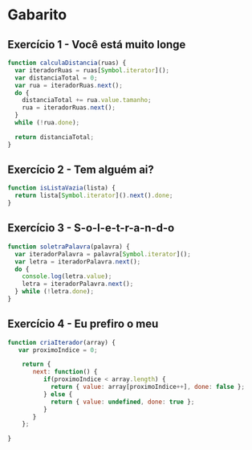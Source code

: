 # Gabarito

## Exercício 1 - Você está muito longe
``` javascript
function calculaDistancia(ruas) {
  var iteradorRuas = ruas[Symbol.iterator]();
  var distanciaTotal = 0;
  var rua = iteradorRuas.next();
  do {
    distanciaTotal += rua.value.tamanho;
    rua = iteradorRuas.next();
  }
  while (!rua.done);

  return distanciaTotal;
}
```

## Exercício 2 - Tem alguém ai?
``` javascript
function isListaVazia(lista) {
  return lista[Symbol.iterator]().next().done;
}
```

## Exercício 3 - S-o-l-e-t-r-a-n-d-o
``` javascript
function soletraPalavra(palavra) {
  var iteradorPalavra = palavra[Symbol.iterator]();
  var letra = iteradorPalavra.next();
  do {
    console.log(letra.value);
    letra = iteradorPalavra.next();
  } while (!letra.done);
}
```

## Exercício 4 - Eu prefiro o meu
``` javascript
function criaIterador(array) {
   var proximoIndice = 0;

    return {
       next: function() {
          if(proximoIndice < array.length) {
            return { value: array[proximoIndice++], done: false };
          } else {
            return { value: undefined, done: true };
          }
       }
    };

}
```
